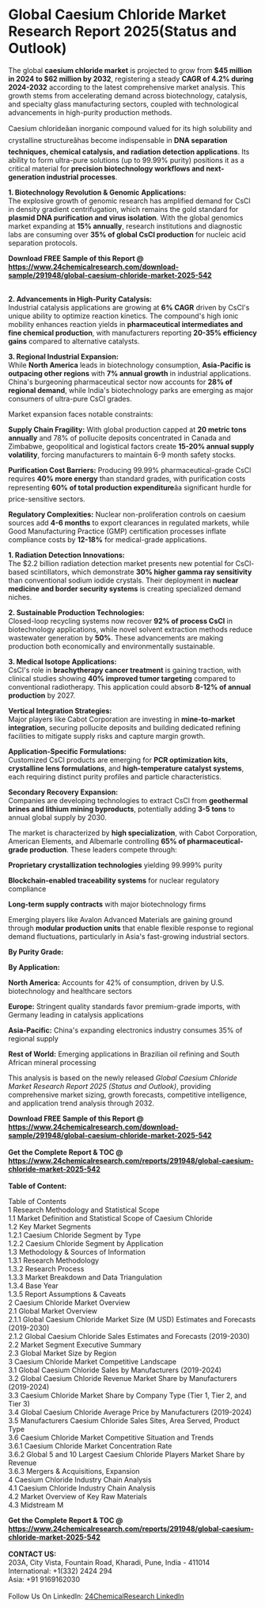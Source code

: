 <h1>Global Caesium Chloride Market Research Report 2025(Status and Outlook)</h1><p>The global <strong>caesium chloride market</strong> is projected to grow from <strong>$45 million in 2024 to $62 million by 2032</strong>, registering a steady <strong>CAGR of 4.2% during 2024-2032</strong> according to the latest comprehensive market analysis. This growth stems from accelerating demand across biotechnology, catalysis, and specialty glass manufacturing sectors, coupled with technological advancements in high-purity production methods.</p><p>Caesium chlorideâan inorganic compound valued for its high solubility and crystalline structureâhas become indispensable in <strong>DNA separation techniques, chemical catalysis, and radiation detection applications</strong>. Its ability to form ultra-pure solutions (up to 99.99% purity) positions it as a critical material for <strong>precision biotechnology workflows and next-generation industrial processes</strong>.</p><p><strong>1. Biotechnology Revolution &amp; Genomic Applications:</strong><br>
The explosive growth of genomic research has amplified demand for CsCl in density gradient centrifugation, which remains the gold standard for <strong>plasmid DNA purification and virus isolation</strong>. With the global genomics market expanding at <strong>15% annually</strong>, research institutions and diagnostic labs are consuming over <strong>35% of global CsCl production</strong> for nucleic acid separation protocols.</p><div><b>Download FREE Sample of this Report @ 
            <a href="https://www.24chemicalresearch.com/download-sample/291948/global-caesium-chloride-market-2025-542">
            https://www.24chemicalresearch.com/download-sample/291948/global-caesium-chloride-market-2025-542</a></b></div><br><p><strong>2. Advancements in High-Purity Catalysis:</strong><br>
Industrial catalysis applications are growing at <strong>6% CAGR</strong> driven by CsCl's unique ability to optimize reaction kinetics. The compound's high ionic mobility enhances reaction yields in <strong>pharmaceutical intermediates and fine chemical production</strong>, with manufacturers reporting <strong>20-35% efficiency gains</strong> compared to alternative catalysts.</p><p><strong>3. Regional Industrial Expansion:</strong><br>
While <strong>North America</strong> leads in biotechnology consumption, <strong>Asia-Pacific is outpacing other regions</strong> with <strong>7% annual growth</strong> in industrial applications. China's burgeoning pharmaceutical sector now accounts for <strong>28% of regional demand</strong>, while India's biotechnology parks are emerging as major consumers of ultra-pure CsCl grades.</p><p>Market expansion faces notable constraints:</p><p><strong>Supply Chain Fragility:</strong> With global production capped at <strong>20 metric tons annually</strong> and 78% of pollucite deposits concentrated in Canada and Zimbabwe, geopolitical and logistical factors create <strong>15-20% annual supply volatility</strong>, forcing manufacturers to maintain 6-9 month safety stocks.</p><p><strong>Purification Cost Barriers:</strong> Producing 99.99% pharmaceutical-grade CsCl requires <strong>40% more energy</strong> than standard grades, with purification costs representing <strong>60% of total production expenditure</strong>âa significant hurdle for price-sensitive sectors.</p><p><strong>Regulatory Complexities:</strong> Nuclear non-proliferation controls on caesium sources add <strong>4-6 months</strong> to export clearances in regulated markets, while Good Manufacturing Practice (GMP) certification processes inflate compliance costs by <strong>12-18%</strong> for medical-grade applications.</p><p><strong>1. Radiation Detection Innovations:</strong><br>
The $2.2 billion radiation detection market presents new potential for CsCl-based scintillators, which demonstrate <strong>30% higher gamma ray sensitivity</strong> than conventional sodium iodide crystals. Their deployment in <strong>nuclear medicine and border security systems</strong> is creating specialized demand niches.</p><p><strong>2. Sustainable Production Technologies:</strong><br>
Closed-loop recycling systems now recover <strong>92% of process CsCl</strong> in biotechnology applications, while novel solvent extraction methods reduce wastewater generation by <strong>50%</strong>. These advancements are making production both economically and environmentally sustainable.</p><p><strong>3. Medical Isotope Applications:</strong><br>
CsCl's role in <strong>brachytherapy cancer treatment</strong> is gaining traction, with clinical studies showing <strong>40% improved tumor targeting</strong> compared to conventional radiotherapy. This application could absorb <strong>8-12% of annual production</strong> by 2027.</p><p><strong>Vertical Integration Strategies:</strong><br>
	Major players like Cabot Corporation are investing in <strong>mine-to-market integration</strong>, securing pollucite deposits and building dedicated refining facilities to mitigate supply risks and capture margin growth.</p><p><strong>Application-Specific Formulations:</strong><br>
	Customized CsCl products are emerging for <strong>PCR optimization kits, crystalline lens formulations</strong>, and <strong>high-temperature catalyst systems</strong>, each requiring distinct purity profiles and particle characteristics.</p><p><strong>Secondary Recovery Expansion:</strong><br>
	Companies are developing technologies to extract CsCl from <strong>geothermal brines and lithium mining byproducts</strong>, potentially adding <strong>3-5 tons</strong> to annual global supply by 2030.</p><p>The market is characterized by <strong>high specialization</strong>, with Cabot Corporation, American Elements, and Albemarle controlling <strong>65% of pharmaceutical-grade production</strong>. These leaders compete through:</p><p><strong>Proprietary crystallization technologies</strong> yielding 99.999% purity</p><p><strong>Blockchain-enabled traceability systems</strong> for nuclear regulatory compliance</p><p><strong>Long-term supply contracts</strong> with major biotechnology firms</p><p>Emerging players like Avalon Advanced Materials are gaining ground through <strong>modular production units</strong> that enable flexible response to regional demand fluctuations, particularly in Asia's fast-growing industrial sectors.</p><p><strong>By Purity Grade:</strong></p><p><strong>By Application:</strong></p><p><strong>North America:</strong> Accounts for 42% of consumption, driven by U.S. biotechnology and healthcare sectors</p><p><strong>Europe:</strong> Stringent quality standards favor premium-grade imports, with Germany leading in catalysis applications</p><p><strong>Asia-Pacific:</strong> China's expanding electronics industry consumes 35% of regional supply</p><p><strong>Rest of World:</strong> Emerging applications in Brazilian oil refining and South African mineral processing</p><p>This analysis is based on the newly released <em>Global Caesium Chloride Market Research Report 2025 (Status and Outlook)</em>, providing comprehensive market sizing, growth forecasts, competitive intelligence, and application trend analysis through 2032.</p><div><b>Download FREE Sample of this Report @ 
            <a href="https://www.24chemicalresearch.com/download-sample/291948/global-caesium-chloride-market-2025-542">
            https://www.24chemicalresearch.com/download-sample/291948/global-caesium-chloride-market-2025-542</a></b></div><br><div><b>Get the Complete Report & TOC @ 
            <a href="https://www.24chemicalresearch.com/reports/291948/global-caesium-chloride-market-2025-542">
            https://www.24chemicalresearch.com/reports/291948/global-caesium-chloride-market-2025-542</a></b></div><br>
            <b>Table of Content:</b><p>Table of Contents<br />
1 Research Methodology and Statistical Scope<br />
1.1 Market Definition and Statistical Scope of Caesium Chloride<br />
1.2 Key Market Segments<br />
1.2.1 Caesium Chloride Segment by Type<br />
1.2.2 Caesium Chloride Segment by Application<br />
1.3 Methodology & Sources of Information<br />
1.3.1 Research Methodology<br />
1.3.2 Research Process<br />
1.3.3 Market Breakdown and Data Triangulation<br />
1.3.4 Base Year<br />
1.3.5 Report Assumptions & Caveats<br />
2 Caesium Chloride Market Overview<br />
2.1 Global Market Overview<br />
2.1.1 Global Caesium Chloride Market Size (M USD) Estimates and Forecasts (2019-2030)<br />
2.1.2 Global Caesium Chloride Sales Estimates and Forecasts (2019-2030)<br />
2.2 Market Segment Executive Summary<br />
2.3 Global Market Size by Region<br />
3 Caesium Chloride Market Competitive Landscape<br />
3.1 Global Caesium Chloride Sales by Manufacturers (2019-2024)<br />
3.2 Global Caesium Chloride Revenue Market Share by Manufacturers (2019-2024)<br />
3.3 Caesium Chloride Market Share by Company Type (Tier 1, Tier 2, and Tier 3)<br />
3.4 Global Caesium Chloride Average Price by Manufacturers (2019-2024)<br />
3.5 Manufacturers Caesium Chloride Sales Sites, Area Served, Product Type<br />
3.6 Caesium Chloride Market Competitive Situation and Trends<br />
3.6.1 Caesium Chloride Market Concentration Rate<br />
3.6.2 Global 5 and 10 Largest Caesium Chloride Players Market Share by Revenue<br />
3.6.3 Mergers & Acquisitions, Expansion<br />
4 Caesium Chloride Industry Chain Analysis<br />
4.1 Caesium Chloride Industry Chain Analysis<br />
4.2 Market Overview of Key Raw Materials<br />
4.3 Midstream M</p><div><b>Get the Complete Report & TOC @ 
            <a href="https://www.24chemicalresearch.com/reports/291948/global-caesium-chloride-market-2025-542">
            https://www.24chemicalresearch.com/reports/291948/global-caesium-chloride-market-2025-542</a></b></div><br><b>CONTACT US:</b><br>
            203A, City Vista, Fountain Road, Kharadi, Pune, India - 411014<br>
            International: +1(332) 2424 294<br>
            Asia: +91 9169162030 <br><br>
            Follow Us On LinkedIn: <a href="https://www.linkedin.com/company/24chemicalresearch/">24ChemicalResearch LinkedIn</a>